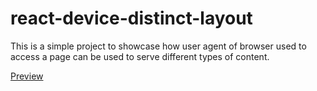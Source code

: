# react-device-distinct-layout

This is a simple project to showcase how user agent of browser used to access a page can be used to serve different types of content.

[Preview](https://github.josephting.my/react-device-distinct-layout/)
